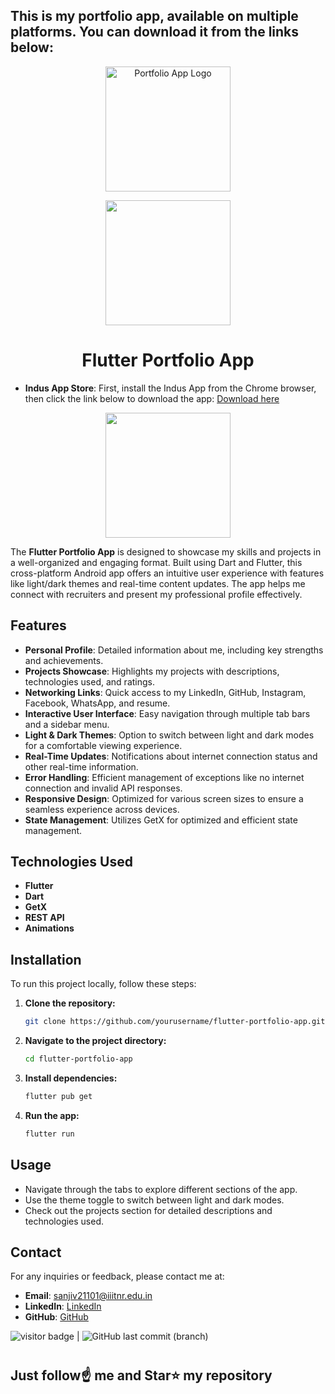 
## This is my portfolio app, available on multiple platforms. You can download it from the links below:

<p align="center">
<img src="https://play-lh.googleusercontent.com/6DXVm080hJmMQqGt-cbt96dt3uOpHIgqRkaRDQzgllNbz50TWzm8h9oNTVd6AFdUdMo=w480-h960-rw" alt="Portfolio App Logo" width="200"/>
</p>

<p align="center">
<a href="https://play.google.com/store/apps/details?id=com.sanjiv.portfolioapp" target="_blank"><img src="https://user-images.githubusercontent.com/69595691/203753454-6dd20127-9dee-4c17-a28d-15236b477db5.png" width="200"/></a>
</p>

<h1 align="center">Flutter Portfolio App</h1>

- **Indus App Store**: First, install the Indus App from the Chrome browser, then click the link below to download the app: [Download here](http://www.indusappstore.com/details/indus/1091606)


<p align="center">
<a href="http://www.indusappstore.com/details/indus/1091606" target="_blank"><img src="https://bsmedia.business-standard.com/_media/bs/img/article/2024-02/26/full/1708946829-1066.jpg?im=FitAndFill=(826,465)" width="200"/></a>
</p>

The **Flutter Portfolio App** is designed to showcase my skills and projects in a well-organized and engaging format. Built using Dart and Flutter, this cross-platform Android app offers an intuitive user experience with features like light/dark themes and real-time content updates. The app helps me connect with recruiters and present my professional profile effectively.

## Features

- **Personal Profile**: Detailed information about me, including key strengths and achievements.
- **Projects Showcase**: Highlights my projects with descriptions, technologies used, and ratings.
- **Networking Links**: Quick access to my LinkedIn, GitHub, Instagram, Facebook, WhatsApp, and resume.
- **Interactive User Interface**: Easy navigation through multiple tab bars and a sidebar menu.
- **Light & Dark Themes**: Option to switch between light and dark modes for a comfortable viewing experience.
- **Real-Time Updates**: Notifications about internet connection status and other real-time information.
- **Error Handling**: Efficient management of exceptions like no internet connection and invalid API responses.
- **Responsive Design**: Optimized for various screen sizes to ensure a seamless experience across devices.
- **State Management**: Utilizes GetX for optimized and efficient state management.

## Technologies Used

- **Flutter**
- **Dart**
- **GetX**
- **REST API**
- **Animations**
<!--
## Screenshots

<p align="center">
<img src="link-to-light-mode-screenshot" alt="Light Mode Screenshot" width="300"/>
<img src="link-to-dark-mode-screenshot" alt="Dark Mode Screenshot" width="300"/>
</p>
-->

## Installation

To run this project locally, follow these steps:

1. **Clone the repository:**
   ```bash
   git clone https://github.com/yourusername/flutter-portfolio-app.git
   ```
2. **Navigate to the project directory:**
   ```bash
   cd flutter-portfolio-app
   ```
3. **Install dependencies:**
   ```bash
   flutter pub get
   ```
4. **Run the app:**
   ```bash
   flutter run
   ```

## Usage

- Navigate through the tabs to explore different sections of the app.
- Use the theme toggle to switch between light and dark modes.
- Check out the projects section for detailed descriptions and technologies used.


## Contact

For any inquiries or feedback, please contact me at:

- **Email**: sanjiv21101@iiitnr.edu.in
- **LinkedIn**: [LinkedIn](https://www.linkedin.com/in/sanjiv-kushwaha101/)
- **GitHub**: [GitHub](https://github.com/sanjiv0286)


<img src= "https://visitor-badge.laobi.icu/badge?page_id=sanjiv0286/Portfolio-App" alt="visitor badge"/> |  ![GitHub last commit (branch)](https://img.shields.io/github/last-commit/sanjiv0286/Portfolio-App/main)
#
## Just follow☝️ me and Star⭐ my repository 
